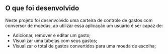 ## O que foi desenvolvido

Neste projeto foi desenvolvido uma carteira de controle de gastos com conversor de moedas, ao utilizar essa aplicação um usuário é ser capaz de:

- Adicionar, remover e editar um gasto;
- Visualizar uma tabelas com seus gastos;
- Visualizar o total de gastos convertidos para uma moeda de escolha;
